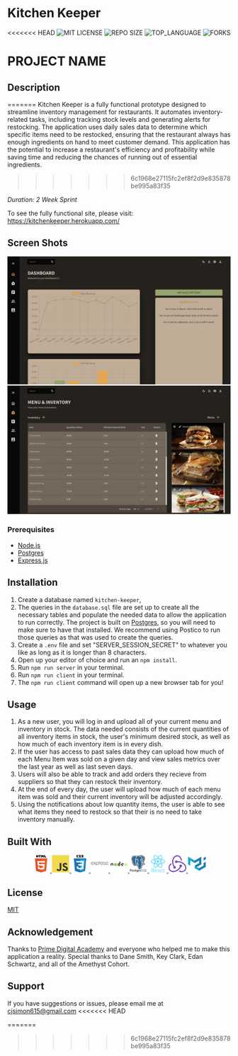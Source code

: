 # Kitchen Keeper

<<<<<<< HEAD
![MIT LICENSE](https://img.shields.io/github/license/cjsimon/Kitchen-Keeper.svg?style=flat-square)
![REPO SIZE](https://img.shields.io/github/repo-size/cjsimon/Kitchen-Keeper.svg?style=flat-square)
![TOP_LANGUAGE](https://img.shields.io/github/languages/top/cjsimon/Kitchen-Keeper.svg?style=flat-square)
![FORKS](https://img.shields.io/github/forks/cjsimon/Kitchen-Keeper.svg?style=social)

# PROJECT NAME

## Description
=======
Kitchen Keeper is a fully functional prototype designed to streamline inventory management for restaurants. It automates inventory-related tasks, including tracking stock levels and generating alerts for restocking. The application uses daily sales data to determine which specific items need to be restocked, ensuring that the restaurant always has enough ingredients on hand to meet customer demand. This application has the potential to increase a restaurant's efficiency and profitability while saving time and reducing the chances of running out of essential ingredients.
>>>>>>> 6c1968e27115fc2ef8f2d9e835878be995a83f35

_Duration: 2 Week Sprint_

To see the fully functional site, please visit: https://kitchenkeeper.herokuapp.com/

## Screen Shots

![Alt text](./documentation/images/dashboard.png?raw=true "User Dashboard")
![Alt text](./documentation/images/menuInventory.png?raw=true "User's Inventory & Menu")

### Prerequisites

- [Node.js](https://nodejs.org/en/)
- [Postgres](https://www.postgresql.org/download/)
- [Express.js](https://expressjs.com/)

## Installation

1. Create a database named `kitchen-keeper`,
2. The queries in the `database.sql` file are set up to create all the necessary tables and populate the needed data to allow the application to run correctly. The project is built on [Postgres](https://www.postgresql.org/download/), so you will need to make sure to have that installed. We recommend using Postico to run those queries as that was used to create the queries.
3. Create a `.env` file and set "SERVER_SESSION_SECRET" to whatever you like as long as it is longer than 8 characters.
4. Open up your editor of choice and run an `npm install`.
5. Run `npm run server` in your terminal.
6. Run `npm run client` in your terminal.
7. The `npm run client` command will open up a new browser tab for you!

## Usage

1. As a new user, you will log in and upload all of your current menu and inventory in stock. The data needed consists of the current quantities of all inventory items in stock, the user's minimum desired stock, as well as how much of each inventory item is in every dish.
2. If the user has access to past sales data they can upload how much of each Menu Item was sold on a given day and view sales metrics over the last year as well as last seven days.
3. Users will also be able to track and add orders they recieve from suppliers so that they can restock their inventory.
4. At the end of every day, the user will upload how much of each menu item was sold and their current inventory will be adjusted accordingly.
5. Using the notifications about low quantity items, the user is able to see what items they need to restock so that their is no need to take inventory manually.

## Built With
<p align="center"> <a href="https://www.w3.org/html/" target="_blank" rel="noreferrer"> <img src="https://raw.githubusercontent.com/devicons/devicon/master/icons/html5/html5-original-wordmark.svg" alt="html5" width="40" height="40"/> </a> <a href="https://developer.mozilla.org/en-US/docs/Web/JavaScript" target="_blank" rel="noreferrer"> <img src="https://raw.githubusercontent.com/devicons/devicon/master/icons/javascript/javascript-original.svg" alt="javascript" width="40" height="40"/>
  <a href="https://www.w3schools.com/css/" target="_blank" rel="noreferrer"> <img src="https://raw.githubusercontent.com/devicons/devicon/master/icons/css3/css3-original-wordmark.svg" alt="css3" width="40" height="40"/> </a> 
 <a href="https://expressjs.com" target="_blank" rel="noreferrer"> <img src="https://raw.githubusercontent.com/devicons/devicon/master/icons/express/express-original-wordmark.svg" alt="express" width="40" height="40"/> </a>  </a> <a href="https://nodejs.org" target="_blank" rel="noreferrer"> <img src="https://raw.githubusercontent.com/devicons/devicon/master/icons/nodejs/nodejs-original-wordmark.svg" alt="nodejs" width="40" height="40"/> </a> <a href="https://www.postgresql.org" target="_blank" rel="noreferrer"> <img src="https://raw.githubusercontent.com/devicons/devicon/master/icons/postgresql/postgresql-original-wordmark.svg" alt="postgresql" width="40" height="40"/> </a> <a href="https://reactjs.org/" target="_blank" rel="noreferrer"> <img src="https://raw.githubusercontent.com/devicons/devicon/master/icons/react/react-original-wordmark.svg" alt="react" width="40" height="40"/> </a> <a href="https://redux.js.org" target="_blank" rel="noreferrer"> <img src="https://raw.githubusercontent.com/devicons/devicon/master/icons/redux/redux-original.svg" alt="redux" width="40" height="40"/> </a>  <a href="https://mui.com/" target="_blank" rel="noreferrer"> <img src="https://raw.githubusercontent.com/devicons/devicon/master/icons/materialui/materialui-original.svg" alt="Material UI" width="40" height="40"/> </a></p>


## License

[MIT](https://choosealicense.com/licenses/mit/)

## Acknowledgement

Thanks to [Prime Digital Academy](www.primeacademy.io) and everyone who helped me to make this application a reality. Special thanks to Dane Smith, Key Clark, Edan Schwartz, and all of the Amethyst Cohort.

## Support

If you have suggestions or issues, please email me at [cjsimon615@gmail.com](www.google.com)
<<<<<<< HEAD

<!-- MARKDOWN LINKS & IMAGES -->

[react.js]: https://img.shields.io/badge/React-20232A?style=for-the-badge&logo=react&logoColor=61DAFB
[react-url]: https://reactjs.org/
[javascript]: https://img.shields.io/badge/JavaScript-20232A?style=for-the-badge&logo=Javascript&logoColor=F7DF1E
[javascript-url]: https://www.javascript.com/
[mui]: https://img.shields.io/badge/MUI-20232A?style=for-the-badge&logo=MUI&logoColor=007FFF
[mui-url]: https://mui.com/
[redux-saga]: https://img.shields.io/badge/Redux-Saga-20232A?style=for-the-badge&logo=Redux-Saga&logoColor=999999
[redux-saga-url]: https://redux-saga.js.org/
[express.js]: https://img.shields.io/badge/Express-20232A?style=for-the-badge&logo=Express&logoColor=000000
[express-url]: https://expressjs.com/
[node.js]: https://img.shields.io/badge/Node.js-20232A?style=for-the-badge&logo=Node.js&logoColor=339933
[node-url]: https://nodejs.org/en
[css]: https://img.shields.io/badge/CSS3-20232A?style=for-the-badge&logo=CSS3&logoColor=1572B6
[css-url]: https://www.w3.org/Style/CSS/Overview.en.html
[html]: https://img.shields.io/badge/HTML5-20232A?style=for-the-badge&logo=HTML5&logoColor=E34F26
[html-url]: https://html.spec.whatwg.org/multipage/
[postgres]: https://img.shields.io/badge/PostgreSQL-20232A?style=for-the-badge&logo=PostgreSQL&logoColor=4169E1
[postgres-url]: https://www.postgresql.org/
[chart.js]: https://img.shields.io/badge/Chart.js-20232A?style=for-the-badge&logo=Chart.js&logoColor=FF6384
[chart-url]: https://www.chartjs.org/
=======
>>>>>>> 6c1968e27115fc2ef8f2d9e835878be995a83f35
